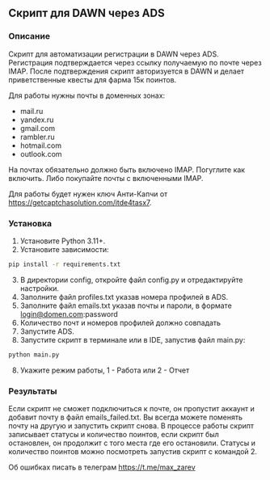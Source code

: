 ## Скрипт для DAWN через ADS

### Описание
Скрипт для автоматизации регистрации в DAWN через ADS.
Регистрация подтверждается через ссылку получаемую по почте через
IMAP. После подтверждения скрипт авторизуется в DAWN и делает
приветственные квесты для фарма 15к поинтов.

Для работы нужны почты в доменных зонах:
- mail.ru
- yandex.ru
- gmail.com
- rambler.ru
- hotmail.com
- outlook.com

На почтах обязательно должно быть включено IMAP.
Погуглите как включить.
Либо покупайте почты с включенными IMAP.

Для работы будет нужен ключ Анти-Капчи от https://getcaptchasolution.com/itde4tasx7.

### Установка
1. Установите Python 3.11+.
2. Установите зависимости:
```bash
pip install -r requirements.txt
```
3. В директории config, откройте файл config.py и отредактируйте настройки.
4. Заполните файл profiles.txt указав номера профилей в ADS.
5. Заполните файл emails.txt указав почты и пароли, в формате login@domen.com:password
6. Количество почт и номеров профилей должно совпадать
7. Запустите ADS.
7. Запустите скрипт в терминале или в IDE, запустив файл main.py:
```bash
python main.py
```
8. Укажите режим работы, 1 - Работа или 2 - Отчет

### Результаты
Если скрипт не сможет подключиться к почте, он пропустит аккаунт и добавит почту в файл emails_failed.txt.
Вы всегда можете поменять почту на другую и запустить скрипт снова.
В процессе работы скрипт записывает статусы и количество поинтов, если скрипт был остановлен, он продолжит с того места
где его остановили.
Статусы и количество поинтов можно посмотреть запустив скрипт с командой 2.


Об ошибках писать в телеграм https://t.me/max_zarev
